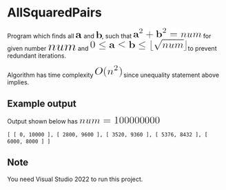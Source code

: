 # AllSquaredPairs

Program which finds all <img src="./img/a.png" height="12px" alt="a" /> and <img src="./img/b.png" height="16px" alt="b" />, such that <img src="./img/01.png" height="24px" alt="a^2 + b^2 = num" /> for given number <img src="./img/num.png" height="14px" alt="num" /> and <img src="./img/02.png" height="26px" alt="0 <= a < b <= floor(sqrt(num))" /> to prevent redundant iterations.

Algorithm has time complexity <img src="./img/bigo.png" height="28px" alt="O(n^2)" /> since unequality statement above implies.

## Example output

Output shown below has <img src="./img/numeq.png" height="16px" alt="num = 100000000" />

```text
[ [ 0, 10000 ], [ 2800, 9600 ], [ 3520, 9360 ], [ 5376, 8432 ], [ 6000, 8000 ] ]
```

## Note

You need Visual Studio 2022 to run this project.
